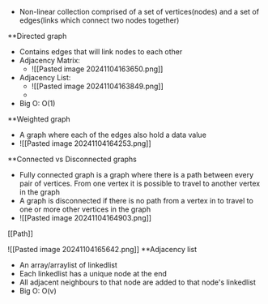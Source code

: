 - Non-linear collection comprised of a set of vertices(nodes) and a set of edges(links which connect two nodes together)

**Directed graph
- Contains edges that will link nodes to each other
- Adjacency Matrix:
	- ![[Pasted image 20241104163650.png]]
- Adjacency List:
	- ![[Pasted image 20241104163849.png]]
	- 
- Big O: O(1)

**Weighted graph
- A graph where each of the edges also hold a data value
- ![[Pasted image 20241104164253.png]]

**Connected vs Disconnected graphs
- Fully connected graph is a graph where there is a path between every pair of vertices. From one vertex it is possible to travel to another vertex in the graph
- A graph is disconnected if there is no path from a vertex in to travel to one or more other vertices in the graph
- ![[Pasted image 20241104164903.png]]

[[Path]]

![[Pasted image 20241104165642.png]]
**Adjacency list
- An array/arraylist of linkedlist
- Each linkedlist has a unique node at the end 
- All adjacent neighbours to that node are added to that node's linkedlist
- Big O: O(v)
```Java

```